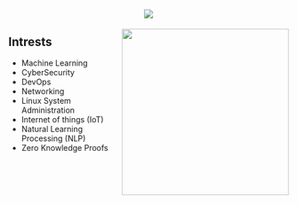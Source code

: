 <h1 align="center">
  <a href="https://github.com/DenverCoder1/readme-typing-svg"><img src="https://readme-typing-svg.herokuapp.com?font=Time+New+Roman&color=cyan&size=25&center=true&vCenter=true&width=600&height=100&lines=Hello+There!+I'm+Karan+👋..;++;Full-Stack+Developer,;Software+Engineering+Student,;Currently+Learning+ML+and+Devops,;Experinced+Problem+Solver..."></a>
</h1>

<img align="right" src="https://www.kindpng.com/picc/m/274-2748314_freetoedit-menherachan-animegirl-animecute-png-kawaii-anime-girl.png" height="300" width="300">


 ## **Intrests**
- Machine Learning
- CyberSecurity
- DevOps
- Networking
- Linux System Administration
- Internet of things (IoT)
- Natural Learning Processing (NLP)
- Zero Knowledge Proofs

